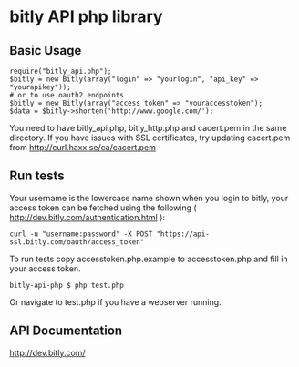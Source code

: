 bitly API php library
========================

## Basic Usage

    require("bitly_api.php");
    $bitly = new Bitly(array("login" => "yourlogin", "api_key" => "yourapikey"));
    # or to use oauth2 endpoints
    $bitly = new Bitly(array("access_token" => "youraccesstoken");
    $data = $bitly->shorten('http://www.google.com/');

You need to have bitly\_api.php, bitly\_http.php and cacert.pem in the same directory.
If you have issues with SSL certificates, try updating cacert.pem from http://curl.haxx.se/ca/cacert.pem

## Run tests

Your username is the lowercase name shown when you login to bitly, your access token can be fetched using the following ( http://dev.bitly.com/authentication.html ):

    curl -u "username:password" -X POST "https://api-ssl.bitly.com/oauth/access_token"

To run tests copy accesstoken.php.example to accesstoken.php and fill in your access token.

    bitly-api-php $ php test.php
    
Or navigate to test.php if you have a webserver running.

## API Documentation

http://dev.bitly.com/

